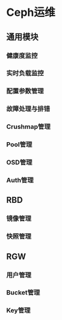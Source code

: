 # Ceph运维
## 通用模块
### 健康度监控
### 实时负载监控
### 配置参数管理
### 故障处理与排错
### Crushmap管理
### Pool管理
### OSD管理
### Auth管理

## RBD
### 镜像管理
### 快照管理

## RGW
### 用户管理
### Bucket管理
### Key管理
